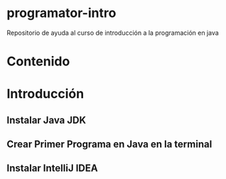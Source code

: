 # programator-intro
Repositorio de ayuda al curso de introducción a la programación en java

# Contenido

# Introducción
## Instalar Java JDK
## Crear Primer Programa en Java en la terminal
## Instalar IntelliJ IDEA
